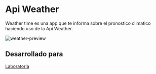 # Api Weather
Weather time es una app que te informa sobre el pronostico climatico haciendo uso de la Api Weather.

![weather-preview](https://user-images.githubusercontent.com/32302079/37918431-a21923d4-30e6-11e8-9736-a31016bf91db.png)


## Desarrollado para 
[Laboratoria](http://laboratoria.la)
